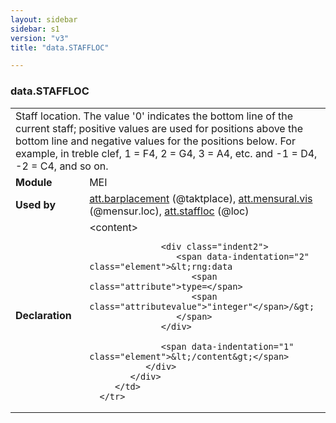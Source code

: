 ```yaml
---
layout: sidebar
sidebar: s1
version: "v3"
title: "data.STAFFLOC"

---
```


<div class="macroSpec">
   <h3 id="data.STAFFLOC">data.STAFFLOC</h3>
   <table class="wovenodd">
      <tr>
         <td colspan="2" class="wovenodd-col2">Staff location. The value '0' indicates the bottom line of the current staff; positive
            values are used for positions above the bottom line and negative values for the positions
            below. For example, in treble clef, 1 = F4, 2 = G4, 3 = A4, etc. and -1 = D4, -2 =
            C4, and
            so on.
         </td>
      </tr>
      <tr>
         <td class="wovenodd-col1">
            <strong>Module</strong>
         </td>
         <td class="wovenodd-col2">MEI</td>
      </tr>
      <tr>
         <td class="wovenodd-col1">
            <strong>Used by</strong>
         </td>
         <td class="wovenodd-col2">
            <div class="parent">
               <a class="link_odd_classSpec" href="/{{ site.baseurl }}/{{ page.version }}/attribute-classes/att.barplacement.html">att.barplacement</a> (@taktplace), 
               <a class="link_odd_classSpec" href="/{{ site.baseurl }}/{{ page.version }}/attribute-classes/att.mensural.vis.html">att.mensural.vis</a> (@mensur.loc), 
               <a class="link_odd_classSpec" href="/{{ site.baseurl }}/{{ page.version }}/attribute-classes/att.staffloc.html">att.staffloc</a> (@loc)
            </div>
         </td>
      </tr>
      <tr>
         <td class="wovenodd-col1">
            <strong>Declaration</strong>
         </td>
         <td class="wovenodd-col2">
            <div xml:space="preserve" class="pre">
               <div class="indent1">
                  <span data-indentation="1" class="element">&lt;content&gt;</span>
                  
                  <div class="indent2">
                     <span data-indentation="2" class="element">&lt;rng:data 
                        <span class="attribute">type=</span>
                        <span class="attributevalue">"integer"</span>/&gt;
                     </span>
                  </div>
                  
                  <span data-indentation="1" class="element">&lt;/content&gt;</span>
               </div>
            </div>
         </td>
      </tr>
   </table>
</div>